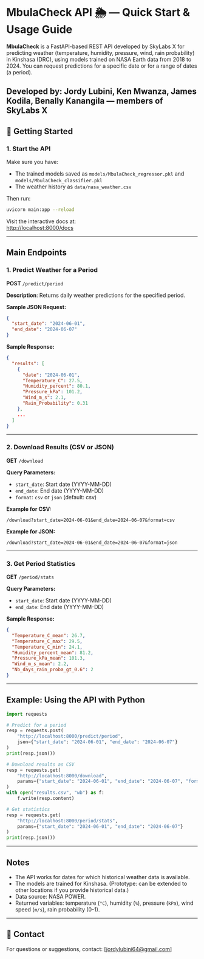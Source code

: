 # MbulaCheck API 🌦️ — Quick Start & Usage Guide

**MbulaCheck** is a FastAPI-based REST API developed by SkyLabs X for predicting weather (temperature, humidity, pressure, wind, rain probability) in Kinshasa (DRC), using models trained on NASA Earth data from 2018 to 2024. You can request predictions for a specific date or for a range of dates (a period).

## **Developed by: Jordy Lubini, Ken Mwanza, James Kodila, Benally Kanangila — members of SkyLabs X**

## 🚀 Getting Started

### 1. Start the API

Make sure you have:

- The trained models saved as `models/MbulaCheck_regressor.pkl` and `models/MbulaCheck_classifier.pkl`
- The weather history as `data/nasa_weather.csv`

Then run:

```bash
uvicorn main:app --reload
```

Visit the interactive docs at:  
[http://localhost:8000/docs](http://localhost:8000/docs)

---

## Main Endpoints

### 1. Predict Weather for a Period

**POST** `/predict/period`

**Description**: Returns daily weather predictions for the specified period.

**Sample JSON Request:**

```json
{
  "start_date": "2024-06-01",
  "end_date": "2024-06-07"
}
```

**Sample Response:**

```json
{
  "results": [
    {
      "date": "2024-06-01",
      "Temperature_C": 27.5,
      "Humidity_percent": 80.1,
      "Pressure_kPa": 101.2,
      "Wind_m_s": 2.1,
      "Rain_Probability": 0.31
    },
    ...
  ]
}
```

---

### 2. Download Results (CSV or JSON)

**GET** `/download`

**Query Parameters:**

- `start_date`: Start date (YYYY-MM-DD)
- `end_date`: End date (YYYY-MM-DD)
- `format`: `csv` or `json` (default: csv)

**Example for CSV:**

```
/download?start_date=2024-06-01&end_date=2024-06-07&format=csv
```

**Example for JSON:**

```
/download?start_date=2024-06-01&end_date=2024-06-07&format=json
```

---

### 3. Get Period Statistics

**GET** `/period/stats`

**Query Parameters:**

- `start_date`: Start date (YYYY-MM-DD)
- `end_date`: End date (YYYY-MM-DD)

**Sample Response:**

```json
{
  "Temperature_C_mean": 26.7,
  "Temperature_C_max": 29.5,
  "Temperature_C_min": 24.1,
  "Humidity_percent_mean": 81.2,
  "Pressure_kPa_mean": 101.3,
  "Wind_m_s_mean": 2.2,
  "Nb_days_rain_proba_gt_0.6": 2
}
```

---

## Example: Using the API with Python

```python
import requests

# Predict for a period
resp = requests.post(
    "http://localhost:8000/predict/period",
    json={"start_date": "2024-06-01", "end_date": "2024-06-07"}
)
print(resp.json())

# Download results as CSV
resp = requests.get(
    "http://localhost:8000/download",
    params={"start_date": "2024-06-01", "end_date": "2024-06-07", "format": "csv"}
)
with open("results.csv", "wb") as f:
    f.write(resp.content)

# Get statistics
resp = requests.get(
    "http://localhost:8000/period/stats",
    params={"start_date": "2024-06-01", "end_date": "2024-06-07"}
)
print(resp.json())
```

---

## Notes

- The API works for dates for which historical weather data is available.
- The models are trained for Kinshasa. (Prototype: can be extended to other locations if you provide historical data.)
- Data source: NASA POWER.
- Returned variables: temperature (`°C`), humidity (`%`), pressure (`kPa`), wind speed (`m/s`), rain probability (0-1).

---

## 📧 Contact

For questions or suggestions, contact: [jordylubini64@gmail.com]
